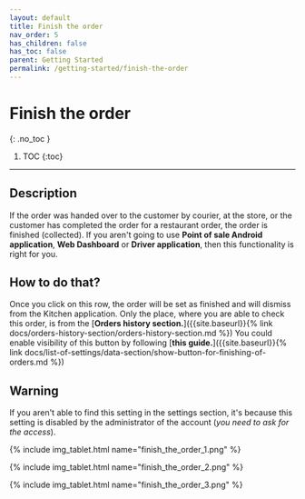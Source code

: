 ```yaml
---
layout: default
title: Finish the order
nav_order: 5
has_children: false
has_toc: false
parent: Getting Started
permalink: /getting-started/finish-the-order
---
```


# Finish the order
{: .no_toc }

1. TOC
{:toc}

---

## Description
If the order was handed over to the customer by courier, at the store, or the customer has completed the order for a restaurant order, the order is finished (collected). If you aren't going to use **Point of sale Android application**, **Web Dashboard** or **Driver application**, then this functionality is right for you.

## How to do that?
Once you click on this row, the order will be set as finished and will dismiss from the Kitchen application. Only the place, where you are able to check this order, is from the [**Orders history section.**]({{site.baseurl}}{% link docs/orders-history-section/orders-history-section.md %}) You could enable visibility of this button by following [**this guide.**]({{site.baseurl}}{% link docs/list-of-settings/data-section/show-button-for-finishing-of-orders.md %})

## Warning
If you aren't able to find this setting in the settings section, it's because this setting is disabled by the administrator of the account (_you need to ask for the access_).

{% include img_tablet.html name="finish_the_order_1.png" %}

{% include img_tablet.html name="finish_the_order_2.png" %}

{% include img_tablet.html name="finish_the_order_3.png" %}